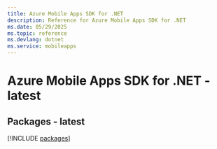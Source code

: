 ```yaml
---
title: Azure Mobile Apps SDK for .NET
description: Reference for Azure Mobile Apps SDK for .NET
ms.date: 05/29/2025
ms.topic: reference
ms.devlang: dotnet
ms.service: mobileapps
---
```

# Azure Mobile Apps SDK for .NET - latest
## Packages - latest
[!INCLUDE [packages](mobile-apps-index.md)]